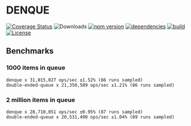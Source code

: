 # DENQUE

[![Coverage Status](https://coveralls.io/repos/github/Salakar/denque/badge.svg?branch=master)](https://coveralls.io/github/Salakar/denque?branch=master)
![Downloads](https://img.shields.io/npm/dt/denque.svg)
[![npm version](https://img.shields.io/npm/v/denque.svg)](https://www.npmjs.com/package/denque)
[![dependencies](https://img.shields.io/david/Salakar/denque.svg)](https://david-dm.org/Salakar/denque)
[![build](https://travis-ci.org/Salakar/denque.svg)](https://travis-ci.org/Salakar/denque)
[![License](https://img.shields.io/npm/l/denque.svg)](/LICENSE)


## Benchmarks

### 1000 items in queue

    denque x 31,015,027 ops/sec ±1.52% (86 runs sampled)
    double-ended-queue x 21,350,509 ops/sec ±1.21% (86 runs sampled)

### 2 million items in queue

    denque x 28,710,051 ops/sec ±0.95% (87 runs sampled)
    double-ended-queue x 20,531,490 ops/sec ±1.04% (89 runs sampled)
